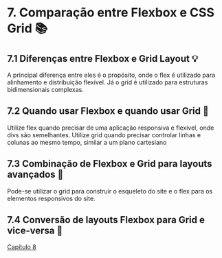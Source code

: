# 7. Comparação entre Flexbox e CSS Grid :books:

## 7.1 Diferenças entre Flexbox e Grid Layout :bulb:

  A principal diferença entre eles é o propósito, onde o flex é utilizado para alinhamento e distribuição flexível. Já o grid é utilizado para estruturas bidimensionais complexas.

## 7.2 Quando usar Flexbox e quando usar Grid :memo:

  Utilize flex quando precisar de uma aplicação responsiva e flexível, onde divs são semelhantes.
  Utilize grid quando precisar controlar linhas e colunas ao mesmo tempo, similar a um plano cartesiano
  
## 7.3 Combinação de Flexbox e Grid para layouts avançados :hammer:

  Pode-se utilizar o grid para construir o esqueleto do site e o flex para os elementos responsivos do site.

## 7.4 Conversão de layouts Flexbox para Grid e vice-versa :mag_right:


[Capítulo 8](https://github.com/kevinzancle/AC2_CSS_Flexbox/tree/main/cap8_exercicios_e_desafios)
